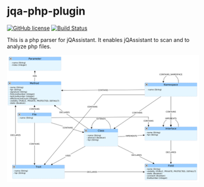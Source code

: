 # jqa-php-plugin

[![GitHub license](https://img.shields.io/badge/License-GPL%20v3-blue.svg)](LICENSE)
[![Build Status](https://api.travis-ci.com/softvis-research/jqa-php-plugin.svg?branch=master)](https://travis-ci.com/softvis-research/jqa-php-plugin)

This is a php parser for jQAssistant. It enables jQAssistant to scan and to analyze php files.

![graph](material/graph.png)
